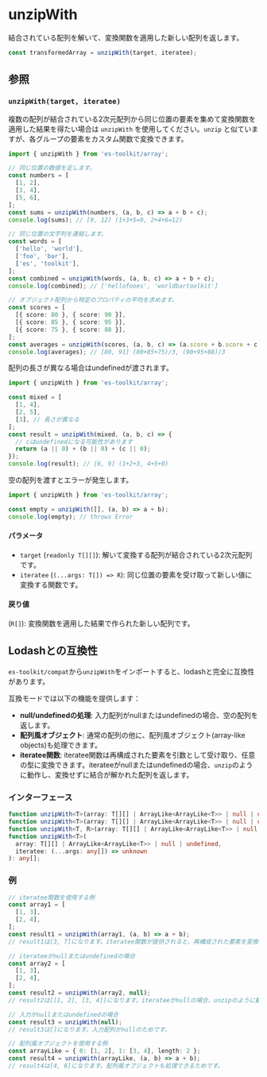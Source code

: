# unzipWith

結合されている配列を解いて、変換関数を適用した新しい配列を返します。

```typescript
const transformedArray = unzipWith(target, iteratee);
```

## 参照

### `unzipWith(target, iteratee)`

複数の配列が結合されている2次元配列から同じ位置の要素を集めて変換関数を適用した結果を得たい場合は `unzipWith` を使用してください。`unzip` と似ていますが、各グループの要素をカスタム関数で変換できます。

```typescript
import { unzipWith } from 'es-toolkit/array';

// 同じ位置の数値を足します。
const numbers = [
  [1, 2],
  [3, 4],
  [5, 6],
];
const sums = unzipWith(numbers, (a, b, c) => a + b + c);
console.log(sums); // [9, 12] (1+3+5=9, 2+4+6=12)

// 同じ位置の文字列を連結します。
const words = [
  ['hello', 'world'],
  ['foo', 'bar'],
  ['es', 'toolkit'],
];
const combined = unzipWith(words, (a, b, c) => a + b + c);
console.log(combined); // ['hellofooes', 'worldbartoolkit']

// オブジェクト配列から特定のプロパティの平均を求めます。
const scores = [
  [{ score: 80 }, { score: 90 }],
  [{ score: 85 }, { score: 95 }],
  [{ score: 75 }, { score: 88 }],
];
const averages = unzipWith(scores, (a, b, c) => (a.score + b.score + c.score) / 3);
console.log(averages); // [80, 91] (80+85+75)/3, (90+95+88)/3
```

配列の長さが異なる場合はundefinedが渡されます。

```typescript
import { unzipWith } from 'es-toolkit/array';

const mixed = [
  [1, 4],
  [2, 5],
  [3], // 長さが異なる
];
const result = unzipWith(mixed, (a, b, c) => {
  // cはundefinedになる可能性があります
  return (a || 0) + (b || 0) + (c || 0);
});
console.log(result); // [6, 9] (1+2+3, 4+5+0)
```

空の配列を渡すとエラーが発生します。

```typescript
import { unzipWith } from 'es-toolkit/array';

const empty = unzipWith([], (a, b) => a + b);
console.log(empty); // throws Error
```

#### パラメータ

- `target` (`readonly T[][]`): 解いて変換する配列が結合されている2次元配列です。
- `iteratee` (`(...args: T[]) => R`): 同じ位置の要素を受け取って新しい値に変換する関数です。

#### 戻り値

(`R[]`): 変換関数を適用した結果で作られた新しい配列です。

## Lodashとの互換性

`es-toolkit/compat`から`unzipWith`をインポートすると、lodashと完全に互換性があります。

互換モードでは以下の機能を提供します：

- **null/undefinedの処理**: 入力配列がnullまたはundefinedの場合、空の配列を返します。
- **配列風オブジェクト**: 通常の配列の他に、配列風オブジェクト(array-like objects)も処理できます。
- **iteratee関数**: iteratee関数は再構成された要素を引数として受け取り、任意の型に変換できます。iterateeがnullまたはundefinedの場合、`unzip`のように動作し、変換せずに結合が解かれた配列を返します。

### インターフェース

```typescript
function unzipWith<T>(array: T[][] | ArrayLike<ArrayLike<T>> | null | undefined): T[][];
function unzipWith<T>(array: T[][] | ArrayLike<ArrayLike<T>> | null | undefined, iteratee?: null): T[][];
function unzipWith<T, R>(array: T[][] | ArrayLike<ArrayLike<T>> | null | undefined, iteratee: (...args: T[]) => R): R[];
function unzipWith<T>(
  array: T[][] | ArrayLike<ArrayLike<T>> | null | undefined,
  iteratee: (...args: any[]) => unknown
): any[];
```

### 例

```typescript
// iteratee関数を使用する例
const array1 = [
  [1, 3],
  [2, 4],
];
const result1 = unzipWith(array1, (a, b) => a + b);
// result1は[3, 7]になります。iteratee関数が提供されると、再構成された要素を変換するためです。

// iterateeがnullまたはundefinedの場合
const array2 = [
  [1, 3],
  [2, 4],
];
const result2 = unzipWith(array2, null);
// result2は[[1, 2], [3, 4]]になります。iterateeがnullの場合、unzipのように動作するためです。

// 入力がnullまたはundefinedの場合
const result3 = unzipWith(null);
// result3は[]になります。入力配列がnullのためです。

// 配列風オブジェクトを使用する例
const arrayLike = { 0: [1, 2], 1: [3, 4], length: 2 };
const result4 = unzipWith(arrayLike, (a, b) => a + b);
// result4は[4, 6]になります。配列風オブジェクトも処理できるためです。
```
